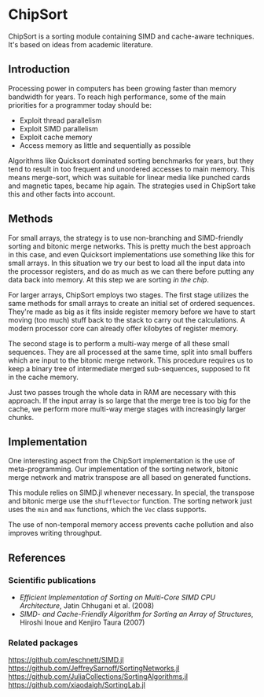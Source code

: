 # ChipSort

ChipSort is a sorting module containing SIMD and cache-aware techniques. It's based on ideas from academic literature.

## Introduction

Processing power in computers has been growing faster than memory bandwidth for years. To reach high performance, some of the main priorities for a programmer today should be:
- Exploit thread parallelism
- Exploit SIMD parallelism
- Exploit cache memory
- Access memory as little and sequentially as possible

Algorithms like Quicksort dominated sorting benchmarks for years, but they tend to result in too frequent and unordered accesses to main memory. This means merge-sort, which was suitable for linear media like punched cards and magnetic tapes, became hip again. The strategies used in ChipSort take this and other facts into account.


## Methods

For small arrays, the strategy is to use non-branching and SIMD-friendly sorting and bitonic merge networks. This is pretty much the best approach in this case, and even Quicksort implementations use something like this for small arrays. In this situation we try our best to load all the input data into the processor registers, and do as much as we can there before putting any data back into memory. At this step we are sorting _in the chip_.

For larger arrays, ChipSort employs two stages. The first stage utilizes the same methods for small arrays to create an initial set of ordered sequences. They're made as big as it fits inside register memory before we have to start moving (too much) stuff back to the stack to carry out the calculations. A modern processor core can already offer kilobytes of register memory.

The second stage is to perform a multi-way merge of all these small sequences. They are all processed at the same time, split into small buffers which are input to the bitonic merge network. This procedure requires us to keep a binary tree of intermediate merged sub-sequences, supposed to fit in the cache memory.

Just two passes trough the whole data in RAM are necessary with this approach. If the input array is so large that the merge tree is too big for the cache, we perform more multi-way merge stages with increasingly larger chunks.


## Implementation

One interesting aspect from the ChipSort implementation is the use of meta-programming. Our implementation of the sorting network, bitonic merge network and matrix transpose are all based on generated functions.

This module relies on SIMD.jl whenever necessary. In special, the transpose and bitonic merge use the `shufflevector` function. The sorting network just uses the `min` and `max` functions, which the `Vec` class supports.

The use of non-temporal memory access prevents cache pollution and also improves writing throughput.

## References

### Scientific publications
- _Efficient Implementation of Sorting on Multi-Core SIMD CPU Architecture_, Jatin Chhugani et al. (2008)
- _SIMD- and Cache-Friendly Algorithm for Sorting an Array of Structures_, Hiroshi Inoue and Kenjiro Taura (2007)

### Related packages

https://github.com/eschnett/SIMD.jl
https://github.com/JeffreySarnoff/SortingNetworks.jl
https://github.com/JuliaCollections/SortingAlgorithms.jl
https://github.com/xiaodaigh/SortingLab.jl
